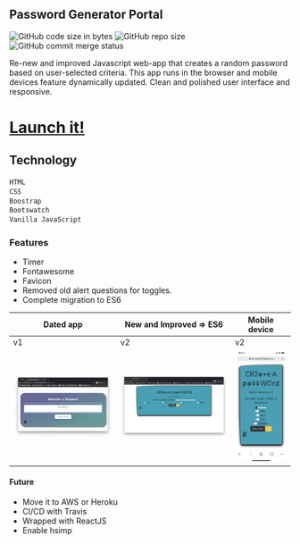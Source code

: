 ## Password Generator Portal

![GitHub code size in bytes](https://img.shields.io/github/languages/code-size/lfernandez79/pwdGenerator)
![GitHub repo size](https://img.shields.io/github/repo-size/lfernandez79/pwdGenerator?color=orange&logo=javascript)
![GitHub commit merge status](https://img.shields.io/github/commit-status/lfernandez79/pwdGenerator/master/d65997ca00043d42e1fb834c57fa22cde8b9e339)

Re-new and improved Javascript web-app that creates a random password based on user-selected criteria. This app runs in the browser and mobile devices feature dynamically updated. Clean and polished user interface and responsive. 

# [Launch it!](https://lfernandez79.github.io/pwdGenerator/)

## Technology

```sh
HTML
CSS
Boostrap
Bootswatch
Vanilla JavaScript
```
### Features 
* Timer
* Fontawesome
* Favicon
* Removed old alert questions for toggles.
* Complete migration to ES6

| Dated app    | New and Improved => ES6 | Mobile device |
| -------------| ------------------------|---------------|
| v1           | v2                      | v2            |
| <img src="./image/PG.png" width="350"> | <img src="./image/PG2.png" width="350">| <img src="./image/PGmobile.png" width="150">|


#### Future
* Move it to AWS or Heroku
* CI/CD with Travis
* Wrapped with ReactJS
* Enable hsimp